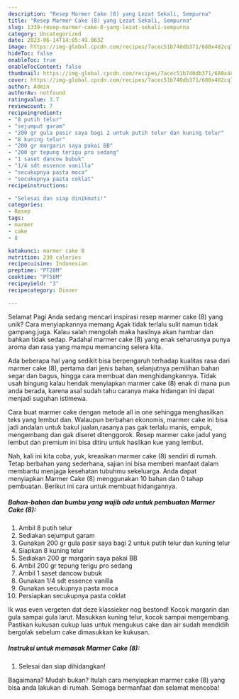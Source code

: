 ```yaml
---
description: "Resep Marmer Cake (8) yang Lezat Sekali, Sempurna"
title: "Resep Marmer Cake (8) yang Lezat Sekali, Sempurna"
slug: 1339-resep-marmer-cake-8-yang-lezat-sekali-sempurna
category: Uncategorized
date: 2023-06-14T14:05:49.063Z
image: https://img-global.cpcdn.com/recipes/7acec51b740db371/680x482cq70/marmer-cake-8-foto-resep-utama.jpg
hideToc: false
enableToc: true
enableTocContent: false
thumbnail: https://img-global.cpcdn.com/recipes/7acec51b740db371/680x482cq70/marmer-cake-8-foto-resep-utama.jpg
cover: https://img-global.cpcdn.com/recipes/7acec51b740db371/680x482cq70/marmer-cake-8-foto-resep-utama.jpg
author: Admin
authorAv: notfound
ratingvalue: 3.7
reviewcount: 7
recipeingredient:
- "8 putih telur"
- "sejumput garam"
- "200 gr gula pasir saya bagi 2 untuk putih telur dan kuning telur"
- "8 kuning telur"
- "200 gr margarin saya pakai BB"
- "200 gr tepung terigu pro sedang"
- "1 saset dancow bubuk"
- "1/4 sdt essence vanilla"
- "secukupnya pasta moca"
- "secukupnya pasta coklat"
recipeinstructions:

- "Selesai dan siap dinikmati!"
categories:
- Resep
tags:
- marmer
- cake
- 8

katakunci: marmer cake 8 
nutrition: 230 calories
recipecuisine: Indonesian
preptime: "PT20M"
cooktime: "PT58M"
recipeyield: "3"
recipecategory: Dinner

---
```



Selamat Pagi Anda sedang mencari inspirasi resep marmer cake (8) yang unik? Cara menyiapkannya memang Agak tidak terlalu sulit namun tidak gampang juga. Kalau salah mengolah maka hasilnya akan hambar dan bahkan tidak sedap. Padahal marmer cake (8) yang enak seharusnya punya aroma dan rasa yang mampu memancing selera kita.


Ada beberapa hal yang sedikit bisa berpengaruh terhadap kualitas rasa dari marmer cake (8), pertama dari jenis bahan, selanjutnya pemilihan bahan segar dan bagus, hingga cara membuat dan menghidangkannya. Tidak usah bingung kalau hendak menyiapkan marmer cake (8) enak di mana pun anda berada, karena asal sudah tahu caranya maka hidangan ini dapat menjadi suguhan istimewa.

Cara buat marmer cake dengan metode all in one sehingga menghasilkan teks yang lembut dan. Walaupun berbahan ekonomis, marmer cake ini bisa jadi andalan untuk bakul jualan,rasanya pas gak terlalu manis, empuk, mengembang dan gak diseret ditenggorok. Resep marmer cake jadul yang lembut dan premium ini bisa ditiru untuk hasilkan kue yang lembut.


Nah, kali ini kita coba, yuk, kreasikan marmer cake (8) sendiri di rumah. Tetap berbahan yang sederhana, sajian ini bisa memberi manfaat dalam membantu menjaga kesehatan tubuhmu sekeluarga. Anda dapat menyiapkan Marmer Cake (8) menggunakan 10 bahan dan 0 tahap pembuatan. Berikut ini cara untuk membuat hidangannya.

<!--inarticleads1-->

##### Bahan-bahan dan bumbu yang wajib ada untuk pembuatan Marmer Cake (8):

1. Ambil 8 putih telur
1. Sediakan sejumput garam
1. Gunakan 200 gr gula pasir saya bagi 2 untuk putih telur dan kuning telur
1. Siapkan 8 kuning telur
1. Sediakan 200 gr margarin saya pakai BB
1. Ambil 200 gr tepung terigu pro sedang
1. Ambil 1 saset dancow bubuk
1. Gunakan 1/4 sdt essence vanilla
1. Gunakan secukupnya pasta moca
1. Persiapkan secukupnya pasta coklat


Ik was even vergeten dat deze klassieker nog bestond! Kocok margarin dan gula sampai gula larut. Masukkan kuning telur, kocok sampai mengembang. Pastikan kukusan cukup luas untuk mengukus cake dan air sudah mendidih bergolak sebelum cake dimasukkan ke kukusan. 

<!--inarticleads2-->

##### Instruksi untuk memasak Marmer Cake (8):


1. Selesai dan siap dihidangkan!



Bagaimana? Mudah bukan? Itulah cara menyiapkan marmer cake (8) yang bisa anda lakukan di rumah. Semoga bermanfaat dan selamat mencoba!

